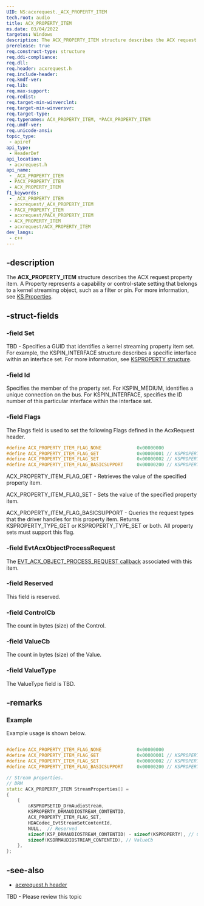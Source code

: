 ```yaml
---
UID: NS:acxrequest._ACX_PROPERTY_ITEM
tech.root: audio
title: ACX_PROPERTY_ITEM
ms.date: 03/04/2022
targetos: Windows
description: The ACX_PROPERTY_ITEM structure describes the ACX request property item.
prerelease: true
req.construct-type: structure
req.ddi-compliance: 
req.dll: 
req.header: acxrequest.h
req.include-header: 
req.kmdf-ver: 
req.lib: 
req.max-support: 
req.redist: 
req.target-min-winverclnt: 
req.target-min-winversvr: 
req.target-type: 
req.typenames: ACX_PROPERTY_ITEM, *PACX_PROPERTY_ITEM
req.umdf-ver: 
req.unicode-ansi: 
topic_type:
 - apiref
api_type:
 - HeaderDef
api_location:
 - acxrequest.h
api_name:
 - _ACX_PROPERTY_ITEM
 - PACX_PROPERTY_ITEM
 - ACX_PROPERTY_ITEM
f1_keywords:
 - _ACX_PROPERTY_ITEM
 - acxrequest/_ACX_PROPERTY_ITEM
 - PACX_PROPERTY_ITEM
 - acxrequest/PACX_PROPERTY_ITEM
 - ACX_PROPERTY_ITEM
 - acxrequest/ACX_PROPERTY_ITEM
dev_langs:
 - c++
---
```


## -description

The **ACX_PROPERTY_ITEM** structure describes the ACX request property item. A Property represents a capability or control-state setting that belongs to a kernel streaming object, such as a filter or pin. For more information, see [KS Properties](/windows-hardware/drivers/stream/ks-properties).

## -struct-fields

### -field Set

TBD - Specifies a GUID that identifies a kernel streaming property item set. For example, the KSPIN_INTERFACE structure describes a specific interface within an interface set. For more information, see [KSPROPERTY structure](/windows-hardware/drivers/stream/ksproperty-structure).

### -field Id

Specifies the member of the property set. For KSPIN_MEDIUM, identifies a unique connection on the bus. For KSPIN_INTERFACE, specifies the ID number of this particular interface within the interface set. 

### -field Flags

The Flags field is used to set the following Flags defined in the AcxRequest header.

```cpp
#define ACX_PROPERTY_ITEM_FLAG_NONE             0x00000000
#define ACX_PROPERTY_ITEM_FLAG_GET              0x00000001 // KSPROPERTY_TYPE_GET
#define ACX_PROPERTY_ITEM_FLAG_SET              0x00000002 // KSPROPERTY_TYPE_SET
#define ACX_PROPERTY_ITEM_FLAG_BASICSUPPORT     0x00000200 // KSPROPERTY_TYPE_BASICSUPPORT
```

ACX_PROPERTY_ITEM_FLAG_GET - Retrieves the value of the specified property item.

ACX_PROPERTY_ITEM_FLAG_SET - Sets the value of the specified property item.

ACX_PROPERTY_ITEM_FLAG_BASICSUPPORT - Queries the request types that the driver handles for this property item. Returns KSPROPERTY_TYPE_GET or KSPROPERTY_TYPE_SET or both. All property sets must support this flag.


### -field EvtAcxObjectProcessRequest

The [EVT_ACX_OBJECT_PROCESS_REQUEST callback](nc-acxrequest-evt_acx_object_process_event_request.md) associated with this item.

### -field Reserved

This field is reserved.

### -field ControlCb

The count in bytes (size) of the Control.

### -field ValueCb

The count in bytes (size) of the Value.

### -field ValueType

The ValueType field is TBD.

## -remarks

### Example

Example usage is shown below.

```cpp

#define ACX_PROPERTY_ITEM_FLAG_NONE             0x00000000
#define ACX_PROPERTY_ITEM_FLAG_GET              0x00000001 // KSPROPERTY_TYPE_GET
#define ACX_PROPERTY_ITEM_FLAG_SET              0x00000002 // KSPROPERTY_TYPE_SET
#define ACX_PROPERTY_ITEM_FLAG_BASICSUPPORT     0x00000200 // KSPROPERTY_TYPE_BASICSUPPORT

// Stream properties.
// DRM
static ACX_PROPERTY_ITEM StreamProperties[] =
{
    {
        &KSPROPSETID_DrmAudioStream,
        KSPROPERTY_DRMAUDIOSTREAM_CONTENTID,
        ACX_PROPERTY_ITEM_FLAG_SET,
        HDACodec_EvtStreamSetContentId,
        NULL,  // Reserved
        sizeof(KSP_DRMAUDIOSTREAM_CONTENTID) - sizeof(KSPROPERTY), // ControlCb
        sizeof(KSDRMAUDIOSTREAM_CONTENTID), // ValueCb
    }, 
};  

```

## -see-also

- [acxrequest.h header](index.md)

TBD - Please review this topic